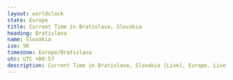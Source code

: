 ```yaml
---
layout: worldclock
state: Europe
title: Current Time in Bratislava, Slovakia
heading: Bratislava
name: Slovakia
iso: SK
timezone: Europe/Bratislava
utc: UTC +00:57
description: Current Time in Bratislava, Slovakia [Live], Europe. Live update now time in Bratislava, timezone Europe/Bratislava, UTC +00:57, Country ISO code & Current Local Time.
---
```


